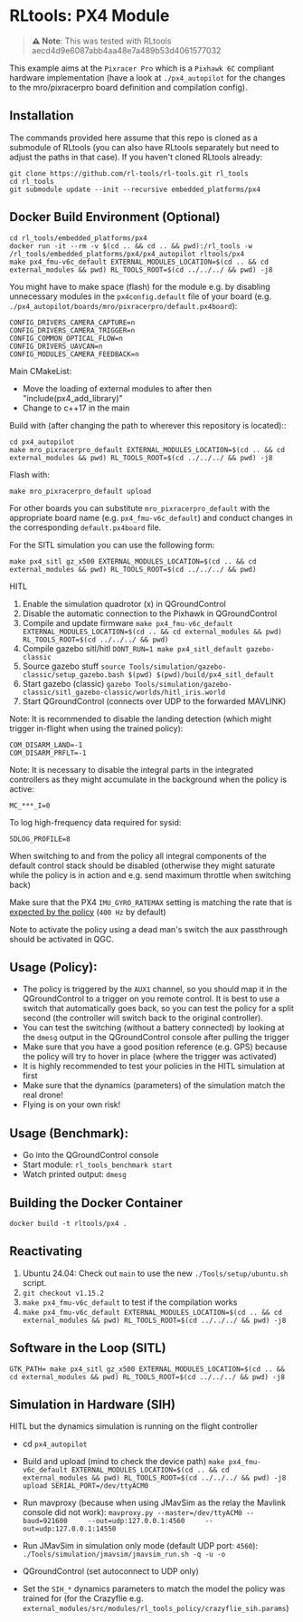# RLtools: PX4 Module

> **⚠️ Note**: This was tested with RLtools aecd4d9e6087abb4aa48e7a489b53d4061577032
>

This example aims at the `Pixracer Pro` which is a `Pixhawk 6C` compliant hardware implementation (have a look at `./px4_autopilot` for the changes to the mro/pixracerpro board definition and compilation config).

## Installation
The commands provided here assume that this repo is cloned as a submodule of RLtools (you can also have RLtools separately but need to adjust the paths in that case).
If you haven't cloned RLtools already:
```
git clone https://github.com/rl-tools/rl-tools.git rl_tools
cd rl_tools
git submodule update --init --recursive embedded_platforms/px4
```

## Docker Build Environment (Optional)
```
cd rl_tools/embedded_platforms/px4
docker run -it --rm -v $(cd .. && cd .. && pwd):/rl_tools -w /rl_tools/embedded_platforms/px4/px4_autopilot rltools/px4
make px4_fmu-v6c_default EXTERNAL_MODULES_LOCATION=$(cd .. && cd external_modules && pwd) RL_TOOLS_ROOT=$(cd ../../../ && pwd) -j8
```

[//]: # (Add `CONFIG_MODULES_BACKPROP_TOOLS_BENCHMARK=y` in the boards `px4config.default` &#40;of whichever board you are using&#41;)
You might have to make space (flash) for the module e.g. by disabling unnecessary modules in the `px4config.default` file of your board (e.g. `./px4_autopilot/boards/mro/pixracerpro/default.px4board`):
```
CONFIG_DRIVERS_CAMERA_CAPTURE=n
CONFIG_DRIVERS_CAMERA_TRIGGER=n
CONFIG_COMMON_OPTICAL_FLOW=n
CONFIG_DRIVERS_UAVCAN=n
CONFIG_MODULES_CAMERA_FEEDBACK=n
```

Main CMakeList:
- Move the loading of external modules to after then "include(px4_add_library)"
- Change to c++17 in the main

Build with (after changing the path to wherever this repository is located)::
```
cd px4_autopilot
make mro_pixracerpro_default EXTERNAL_MODULES_LOCATION=$(cd .. && cd external_modules && pwd) RL_TOOLS_ROOT=$(cd ../../../ && pwd) -j8
````
Flash with:
```
make mro_pixracerpro_default upload
```

For other boards you can substitute `mro_pixracerpro_default` with the appropriate board name (e.g. `px4_fmu-v6c_default`) and conduct changes in the corresponding `default.px4board` file.


For the SITL simulation you can use the following form:

```
make px4_sitl gz_x500 EXTERNAL_MODULES_LOCATION=$(cd .. && cd external_modules && pwd) RL_TOOLS_ROOT=$(cd ../../../ && pwd)
```


HITL
1. Enable the simulation quadrotor (x) in QGroundControl
2. Disable the automatic connection to the Pixhawk in QGroundControl
3. Compile and update firmware `make px4_fmu-v6c_default EXTERNAL_MODULES_LOCATION=$(cd .. && cd external_modules && pwd) RL_TOOLS_ROOT=$(cd ../../../ && pwd)`
4. Compile gazebo sitl/hitl `DONT_RUN=1 make px4_sitl_default gazebo-classic`
5. Source gazebo stuff `source Tools/simulation/gazebo-classic/setup_gazebo.bash $(pwd) $(pwd)/build/px4_sitl_default`
6. Start gazebo (classic) `gazebo Tools/simulation/gazebo-classic/sitl_gazebo-classic/worlds/hitl_iris.world`
7. Start QGroundControl (connects over UDP to the forwarded MAVLINK)

Note: It is recommended to disable the landing detection (which might trigger in-flight when using the trained policy):
```
COM_DISARM_LAND=-1
COM_DISARM_PRFLT=-1
```
Note: It is necessary to disable the integral parts in the integrated controllers as they might accumulate in the background when the policy is active:
```
MC_***_I=0
```
To log high-frequency data required for sysid:
```
SDLOG_PROFILE=8
```
When switching to and from the policy all integral components of the default control stack should be disabled (otherwise they might saturate while the policy is in action and e.g. send maximum throttle when switching back)

Make sure that the PX4 `IMU_GYRO_RATEMAX` setting is matching the rate that is [expected by the policy](https://github.com/rl-tools/px4/blob/fe4c79b987b3d6928b26240096edbbe2cd608e69/external_modules/src/modules/rl_tools_policy/RLtoolsPolicy.hpp#L118) (`400 Hz` by default)

Note to activate the policy using a dead man's switch the aux passthrough should be activated in QGC.

## Usage (Policy):
- The policy is triggered by the `AUX1` channel, so you should map it in the QGroundControl to a trigger on you remote control. It is best to use a switch that automatically goes back, so you can test the policy for a split second (the controller will switch back to the original controller).
- You can test the switching (without a battery connected) by looking at the `dmesg` output in the QGroundControl console after pulling the trigger
- Make sure that you have a good position reference (e.g. GPS) because the policy will try to hover in place (where the trigger was activated)
- It is highly recommended to test your policies in the HITL simulation at first
- Make sure that the dynamics (parameters) of the simulation match the real drone!
- Flying is on your own risk!

## Usage (Benchmark):
- Go into the QGroundControl console
- Start module: `rl_tools_benchmark start`
- Watch printed output: `dmesg`



## Building the Docker Container
```
docker build -t rltools/px4 .
```



## Reactivating
1. Ubuntu 24.04: Check out `main` to use the new `./Tools/setup/ubuntu.sh` script.
2. `git checkout v1.15.2`
3. `make px4_fmu-v6c_default` to test if the compilation works
4. `make px4_fmu-v6c_default EXTERNAL_MODULES_LOCATION=$(cd .. && cd external_modules && pwd) RL_TOOLS_ROOT=$(cd ../../../ && pwd) -j8`


## Software in the Loop (SITL)
```
GTK_PATH= make px4_sitl gz_x500 EXTERNAL_MODULES_LOCATION=$(cd .. && cd external_modules && pwd) RL_TOOLS_ROOT=$(cd ../../../ && pwd) -j8
```

## Simulation in Hardware (SIH)
HITL but the dynamics simulation is running on the flight controller
- cd `px4_autopilot`
- Build and upload (mind to check the device path) `make px4_fmu-v6c_default EXTERNAL_MODULES_LOCATION=$(cd .. && cd external_modules && pwd) RL_TOOLS_ROOT=$(cd ../../../ && pwd) -j8 upload SERIAL_PORT=/dev/ttyACM0`
- Run mavproxy (because when using JMavSim as the relay the Mavlink console did not work): `mavproxy.py --master=/dev/ttyACM0 --baud=921600     --out=udp:127.0.0.1:4560     --out=udp:127.0.0.1:14550`

- Run JMavSim in simulation only mode (default UDP port: `4560`): `./Tools/simulation/jmavsim/jmavsim_run.sh -q -u -o`

- QGroundControl (set autoconnect to UDP only)

- Set the `SIH_*` dynamics parameters to match the model the policy was trained for (for the Crazyflie e.g. `external_modules/src/modules/rl_tools_policy/crazyflie_sih.params`)